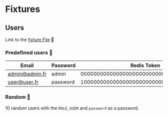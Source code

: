 # Fixtures

## Users

Link to the [fixture File](../fixtures/users.yaml) 🔗
### Predefined users 📃

| Email          | Password | Redis Token                              |
|----------------|----------|------------------------------------------|
| admin@admin.fr | admin    | 0000000000000000000000000000000000000000 |
| user@user.fr   | password | 1000000000000000000000000000000000000000 |

### Random 🎲

10 random users with the `ROLE_USER` and `password` as a password.
